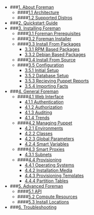
* ###[1. About Foreman](#)
    * ####[1.1 Architecture](/manuals/1.0/1.1_architecture.html)
    * ####[1.2 Supported Distros](/manuals/1.0/1.2_distributions.html)
* ###[2. Quickstart Guide](/manuals/1.0/2_quickstart_guide.html)
* ###[3. Installing Foreman](/manuals/1.0/3_installing_foreman.html)
    * ####[3.1 Foreman Prerequisites](/manuals/1.0/3.1_foreman_prerequisites.html)
    * ####[3.2 Foreman Installer](/manuals/1.0/3.2_foreman_installer.html)
    * ####[3.3 Install From Packages](/manuals/1.0/3.3_install_from_packages.html)
        * [3.3.1 RPM Based Packages](/manuals/1.0/3.3.1_rpm_packages.html)
        * [3.3.2 Debian Based Packages](/manuals/1.0/3.3.2_debian_packages.html)
    * ####[3.4 Install From Source](/manuals/1.0/3.4_install_from_source.html)
    * ####[3.5 Configuration](/manuals/1.0/3.5_configuration.html)
        * [3.5.1 Initial Setup](/manuals/1.0/3.5.1_initial_setup.html)
        * [3.5.2 Database Setup](/manuals/1.0/3.5.2_database_setup.html)
        * [3.5.3 Recieving Puppet Reports](#)
        * [3.5.4 Importing Facts](/manuals/1.0/3.5.4_importing_facts.html)
* ###[4. General Foreman](/manuals/1.0/4_general_foreman.html)
    * ####[4.1 Web Interface](#)
        * [4.1.1 Authentication](/manuals/1.0/4.1.1_authentication.html)
        * [4.1.2 Authorization](#)
        * [4.1.3 Auditing](#)
        * [4.1.4 Trends](#)
    * ####[4.2 Managing Puppet](#)
        * [4.2.1 Environments](#)
        * [4.2.2 Classes](#)
        * [4.2.3 Global Parameters](#)
        * [4.2.4 Smart Variables](#)
    * ####[4.3 Smart Proxies](/manuals/1.0/4.3_smartproxy.html)
        * [4.3.1 Subnets](#)
    * ####[4.4 Provisioning](#)
        * [4.4.1 Operating Systems](#)
        * [4.4.2 Installation Media](#)
        * [4.4.3 Provisioning Templates](#)
        * [4.4.4 Partition Tables](#)
* ###[5. Advanced Foreman](/manuals/1.0/5_advanced_foreman.html)
    * ####[5.1 API](#)
    * ####[5.2 Compute Resources](#)
    * ####[5.3 Install Locations](#)
* ###[6. Troubleshooting](/manuals/1.0/6_troubleshooting.html)